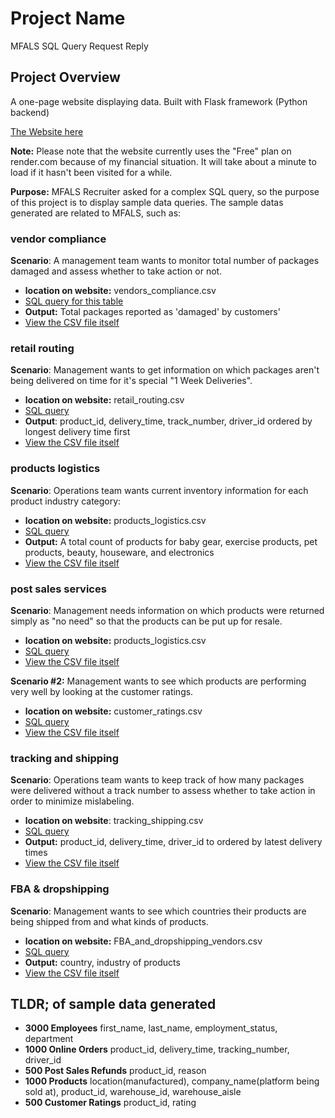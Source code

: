 # Project Name
MFALS SQL Query Request Reply 

## Project Overview
A one-page website displaying data. Built with Flask framework (Python backend)

[The Website here](https://mfals.onrender.com/)

**Note:** Please note that the website currently uses the "Free" plan on render.com because of my financial situation. It will take about a minute to load if it hasn't been visited for a while.

**Purpose:** MFALS Recruiter asked for a complex SQL query, so the purpose of this project is to display sample data queries. The sample datas generated are related to MFALS, such as:

### vendor compliance 
**Scenario**: A management team wants to monitor total number of packages damaged and assess whether to take action or not.
- **location on website:** vendors_compliance.csv
- [SQL query for this table](https://github.com/ghorus/mfals/blob/main/analyze_data/vendors_compliance.sql)
- **Output:** Total packages reported as 'damaged' by customers'
- [View the CSV file itself](https://github.com/ghorus/mfals/blob/main/analyze_data/csv_reports/vendors_compliance.csv)

### retail routing
**Scenario**: Management wants to get information on which packages aren't being delivered on time for it's special "1 Week Deliveries".
- **location on website:** retail_routing.csv
- [SQL query](https://github.com/ghorus/mfals/blob/main/analyze_data/retail_routing.sql)
- **Output**: product_id, delivery_time, track_number, driver_id ordered by longest delivery time first
- [View the CSV file itself](https://github.com/ghorus/mfals/blob/main/analyze_data/csv_reports/retail_routing.csv)
  
### products logistics
**Scenario**: Operations team wants current inventory information for each product industry category:
- **location on website:** products_logistics.csv
- [SQL query](https://github.com/ghorus/mfals/blob/main/analyze_data/products_logistics.sql)
- **Output:** A total count of products for baby gear, exercise products, pet products, beauty, houseware, and electronics
- [View the CSV file itself](https://github.com/ghorus/mfals/blob/main/analyze_data/csv_reports/products_logistics.csv)
  
### post sales services
**Scenario**: Management needs information on which products were returned simply as "no need" so that the products can be put up for resale.
- **location on website:** products_logistics.csv
- [SQL query](https://github.com/ghorus/mfals/blob/main/analyze_data/post_sales_refurbish.sql)
- [View the CSV file itself](https://github.com/ghorus/mfals/blob/main/analyze_data/csv_reports/post_sales_refurbish.csv)

**Scenario #2:** Management wants to see which products are performing very well by looking at the customer ratings.
- **location on website:** customer_ratings.csv
- [SQL query](https://github.com/ghorus/mfals/blob/main/analyze_data/customer_ratings.sql)
- [View the CSV file itself](https://github.com/ghorus/mfals/blob/main/analyze_data/csv_reports/customer_ratings.csv)
  
### tracking and shipping
**Scenario**: Operations team wants to keep track of how many packages were delivered without a track number to assess whether to take action in order to minimize mislabeling. 
- **location on website**: tracking_shipping.csv
- [SQL query](https://github.com/ghorus/mfals/blob/main/analyze_data/tracking_shipping.sql)
- **Output:** product_id, delivery_time, driver_id to ordered by latest delivery times
- [View the CSV file itself](https://github.com/ghorus/mfals/blob/main/analyze_data/csv_reports/tracking_shipping.csv)
  
### FBA & dropshipping
**Scenario**: Management wants to see which countries their products are being shipped from and what kinds of products.
- **location on website:** FBA_and_dropshipping_vendors.csv
- [SQL query](https://github.com/ghorus/mfals/blob/main/analyze_data/FBA_and_dropshipping_vendors.sql)
- **Output:** country, industry of products
- [View the CSV file itself](https://github.com/ghorus/mfals/blob/main/analyze_data/csv_reports/FBA_and_dropshipping_vendors.csv)

## TLDR; of sample data generated
- **3000 Employees** first_name, last_name, employment_status, department
- **1000 Online Orders** product_id, delivery_time, tracking_number, driver_id
- **500 Post Sales Refunds** product_id, reason
- **1000 Products** location(manufactured), company_name(platform being sold at), product_id, warehouse_id, warehouse_aisle
- **500 Customer Ratings** product_id, rating
